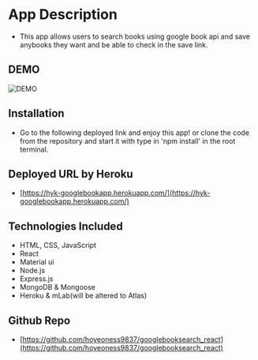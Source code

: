 # App Description
- This app allows users to search books using google book api and save anybooks they want and be able to check in the save link.

## DEMO
![DEMO](./client/public/assets/demo.gif)

## Installation
- Go to the following deployed link and enjoy this app! or clone the code from the repository and start it with type in 'npm install' in the root terminal.

## Deployed URL by Heroku
- [https://hyk-googlebookapp.herokuapp.com/](https://hyk-googlebookapp.herokuapp.com/)

## Technologies Included
- HTML, CSS, JavaScript
- React
- Material ui
- Node.js
- Express.js
- MongoDB & Mongoose
- Heroku & mLab(will be altered to Atlas)

## Github Repo
- [https://github.com/hoyeoness9837/googlebooksearch_react](https://github.com/hoyeoness9837/googlebooksearch_react)